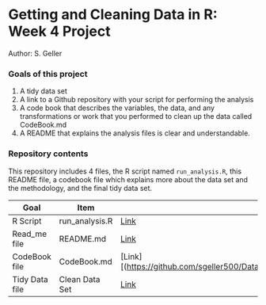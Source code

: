 # Getting and Cleaning Data in R: Week 4 Project
Author: S. Geller

### Goals of this project
1. A tidy data set
2. A link to a Github repository with your script for performing the analysis
3. A code book that describes the variables, the data, and any transformations or work that you performed to clean up the data called CodeBook.md
4. A README that explains the analysis files is clear and understandable.


### Repository contents
This repository includes 4 files, the R script named `run_analysis.R`, this README file, a codebook file which explains more about the data set and the methodology, and the final tidy data set.

Goal | Item | Link to Item
--- | --- | ---
R Script |  run_analysis.R |  [Link]()
Read_me file | README.md | [Link](https://github.com/sgeller500/Data_Science_Coursera/blob/main/3_Getting%20and%20Cleaning%20Data/README.md)
CodeBook file | CodeBook.md | [Link][(https://github.com/sgeller500/Data_Science_Coursera/blob/main/3_Getting%20and%20Cleaning%20Data/CodeBook.md)
Tidy Data file |  Clean Data Set |  [Link]()

